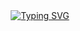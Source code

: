 <div align="center">
  <a href="https://git.io/typing-svg">
    <img src="https://readme-typing-svg.demolab.com?font=Mulish&weight=500&size=25&duration=600&pause=3000&color=38A400&center=true&vCenter=true&width=435&lines=%22It's+not+a+bug%2C+it's+a+feature%22+-+Ghandi;%22I+use+Arch+BTW%22+-+r%2Flinuxmasterrace;%E2%9D%A4%EF%B8%8F+Open+Source" alt="Typing SVG" />
    </a>
</div>

